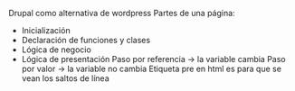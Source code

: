 Drupal como alternativa de wordpress
Partes de una página:
- Inicialización
- Declaración de funciones y clases
- Lógica de negocio
- Lógica de presentación
Paso por referencia -> la variable cambia
Paso por valor -> la variable no cambia
Etiqueta pre en html es para que se vean los saltos de línea